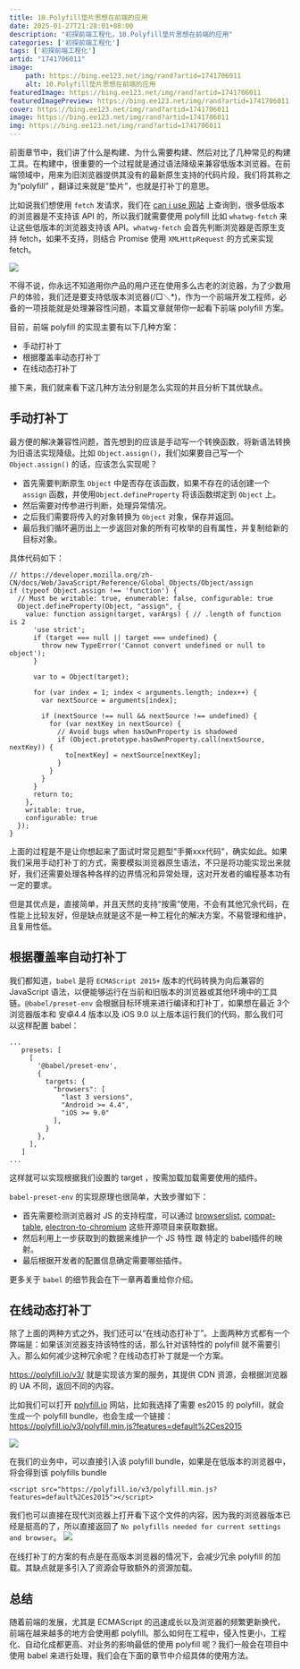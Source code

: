 ```yaml
---
title: 10.Polyfill垫片思想在前端的应用
date: 2025-01-27T21:28:01+08:00
description: "初探前端工程化，10.Polyfill垫片思想在前端的应用"
categories: ['初探前端工程化']
tags: ['初探前端工程化']
artid: "1741706011"
image:
    path: https://bing.ee123.net/img/rand?artid=1741706011
    alt: 10.Polyfill垫片思想在前端的应用
featuredImage: https://bing.ee123.net/img/rand?artid=1741706011
featuredImagePreview: https://bing.ee123.net/img/rand?artid=1741706011
cover: https://bing.ee123.net/img/rand?artid=1741706011
image: https://bing.ee123.net/img/rand?artid=1741706011
img: https://bing.ee123.net/img/rand?artid=1741706011
---
```


前面章节中，我们讲了什么是构建、为什么需要构建、然后对比了几种常见的构建工具。在构建中，很重要的一个过程就是通过语法降级来兼容低版本浏览器。在前端领域中，用来为旧浏览器提供其没有的最新原生支持的代码片段，我们将其称之为“polyfill” ，翻译过来就是“垫片”，也就是打补丁的意思。

比如说我们想使用 `fetch` 发请求，我们在 [can i use 网站](https://caniuse.com/?search=promise) 上查询到，很多低版本的浏览器是不支持该 API 的，所以我们就需要使用 polyfill 比如 `whatwg-fetch` 来让这些低版本的浏览器支持该 API。`whatwg-fetch` 会首先判断浏览器是否原生支持 fetch，如果不支持，则结合 Promise 使用 `XMLHttpRequest` 的方式来实现 fetch。

![](https://p3-juejin.byteimg.com/tos-cn-i-k3u1fbpfcp/4bfe8e132d354386826291850da3692a~tplv-k3u1fbpfcp-zoom-1.image)

不得不说，你永远不知道用你产品的用户还在使用多么古老的浏览器，为了少数用户的体验，我们还是要支持低版本浏览器(/□＼*)，作为一个前端开发工程师，必备的一项技能就是处理兼容性问题，本篇文章就带你一起看下前端 polyfill 方案。

目前，前端 polyfill 的实现主要有以下几种方案：
- 手动打补丁
- 根据覆盖率动态打补丁
- 在线动态打补丁

接下来，我们就来看下这几种方法分别是怎么实现的并且分析下其优缺点。

## 手动打补丁
最方便的解决兼容性问题，首先想到的应该是手动写一个转换函数，将新语法转换为旧语法实现降级。比如 `Object.assign()`，我们如果要自己写一个 `Object.assign()` 的话，应该怎么实现呢？
- 首先需要判断原生 `Object` 中是否存在该函数，如果不存在的话创建一个 `assign` 函数，并使用`Object.defineProperty` 将该函数绑定到 `Object` 上。
- 然后需要对传参进行判断，处理异常情况。
- 之后我们需要将传入的对象转换为 `Object` 对象，保存并返回。
- 最后我们循环遍历出上一步返回对象的所有可枚举的自有属性，并复制给新的目标对象。

具体代码如下：
```
// https://developer.mozilla.org/zh-CN/docs/Web/JavaScript/Reference/Global_Objects/Object/assign
if (typeof Object.assign !== 'function') {
  // Must be writable: true, enumerable: false, configurable: true
  Object.defineProperty(Object, "assign", {
    value: function assign(target, varArgs) { // .length of function is 2
      'use strict';
      if (target === null || target === undefined) {
        throw new TypeError('Cannot convert undefined or null to object');
      }

      var to = Object(target);

      for (var index = 1; index < arguments.length; index++) {
        var nextSource = arguments[index];

        if (nextSource !== null && nextSource !== undefined) {
          for (var nextKey in nextSource) {
            // Avoid bugs when hasOwnProperty is shadowed
            if (Object.prototype.hasOwnProperty.call(nextSource, nextKey)) {
              to[nextKey] = nextSource[nextKey];
            }
          }
        }
      }
      return to;
    },
    writable: true,
    configurable: true
  });
}
```

上面的过程是不是让你想起来了面试时常见题型"手撕xxx代码"，确实如此。如果我们采用手动打补丁的方式，需要模拟浏览器原生语法，不只是将功能实现出来就好，我们还需要处理各种各样的边界情况和异常处理，这对开发者的编程基本功有一定的要求。

但是其优点是，直接简单，并且天然的支持“按需”使用，不会有其他冗余代码，在性能上比较友好，但是缺点就是这不是一种工程化的解决方案，不易管理和维护，且复用性低。

## 根据覆盖率自动打补丁
我们都知道，`babel` 是将 `ECMAScript 2015+` 版本的代码转换为向后兼容的 JavaScript 语法，以便能够运行在当前和旧版本的浏览器或其他环境中的工具链。`@babel/preset-env` 会根据目标环境来进行编译和打补丁，如果想在最近 3个 浏览器版本和 安卓4.4 版本以及 iOS 9.0 以上版本运行我们的代码，那么我们可以这样配置 babel：

```
...
   presets: [
     [
       '@babel/preset-env',
       {
         targets: {
           "browsers": [
             "last 3 versions",
             "Android >= 4.4",
             "iOS >= 9.0"
           ],
         }
       },
     ],
   ]
...
```

这样就可以实现根据我们设置的 target ，按需加载加载需要使用的插件。

`babel-preset-env` 的实现原理也很简单，大致步骤如下：
- 首先需要检测浏览器对 JS 的支持程度，可以通过 [browserslist](https://github.com/browserslist/browserslist), [compat-table](https://github.com/kangax/compat-table), [electron-to-chromium](https://github.com/Kilian/electron-to-chromium) 这些开源项目来获取数据。
- 然后利用上一步获取到的数据来维护一个 JS 特性 跟 特定的 babel插件的映射。
- 最后根据开发者的配置信息确定需要哪些插件。

更多关于 `babel` 的细节我会在下一章再着重给你介绍。

## 在线动态打补丁
除了上面的两种方式之外，我们还可以“在线动态打补丁”。上面两种方式都有一个弊端是：如果该浏览器支持该特性的话，那么针对该特性的 polyfill 就不需要引入。那么如何减少这种冗余呢？在线动态打补丁就是一个方案。

<https://polyfill.io/v3/> 就是实现该方案的服务，其提供 CDN 资源，会根据浏览器的 UA 不同，返回不同的内容。

比如我们可以打开 [polyfill.io](https://polyfill.io/v3/url-builder/) 网站，比如我选择了需要 es2015 的 polyfill，就会生成一个 polyfill bundle，也会生成一个链接：<https://polyfill.io/v3/polyfill.min.js?features=default%2Ces2015>

![](https://p3-juejin.byteimg.com/tos-cn-i-k3u1fbpfcp/f3121b1fc5de4f11bd0270103a06de22~tplv-k3u1fbpfcp-zoom-1.image)

在我们的业务中，可以直接引入该 polyfill bundle，如果是在低版本的浏览器中，将会得到该 polyfills bundle

```
<script src="https://polyfill.io/v3/polyfill.min.js?features=default%2Ces2015"></script>
```

我们也可以直接在现代浏览器上打开看下这个文件的内容，因为我的浏览器版本已经是挺高的了，所以直接返回了 `No polyfills needed for current settings and browser`。
![](https://p3-juejin.byteimg.com/tos-cn-i-k3u1fbpfcp/db09617a75d34b06ab8fa628a0dfbb48~tplv-k3u1fbpfcp-zoom-1.image)

在线打补丁的方案的有点是在高版本浏览器的情况下，会减少冗余 polyfill 的加载。其缺点就是多引入了资源会导致额外的资源加载。

## 总结
随着前端的发展，尤其是 ECMAScript 的迅速成长以及浏览器的频繁更新换代，前端在越来越多的地方会使用都 polyfill。那么如何在工程中，侵入性更小，工程化、自动化成都更高、对业务的影响最低的使用 polyfill 呢？我们一般会在项目中使用 babel 来进行处理，我们会在下面的章节中介绍具体的使用方法。